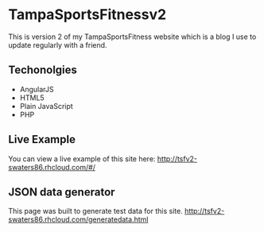 TampaSportsFitnessv2
====================

This is version 2 of my TampaSportsFitness website which is a blog I use to update regularly with a friend.

## Techonolgies 

* AngularJS
* HTML5
* Plain JavaScript 
* PHP

## Live Example

You can view a live example of this site here: http://tsfv2-swaters86.rhcloud.com/#/

## JSON data generator
This page was built to generate test data for this site. 
  http://tsfv2-swaters86.rhcloud.com/generatedata.html
